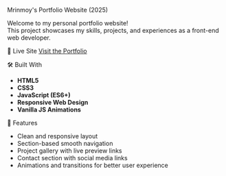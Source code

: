 Mrinmoy's Portfolio Website (2025)

Welcome to my personal portfolio website!  
This project showcases my skills, projects, and experiences as a front-end web developer.




 🔗 Live Site
[Visit the Portfolio](https://mrinmoy03.github.io/PortFolio-2025/)

🛠️ Built With

- **HTML5**
- **CSS3**
- **JavaScript (ES6+)**
- **Responsive Web Design**
- **Vanilla JS Animations**

📌 Features

- Clean and responsive layout
- Section-based smooth navigation
- Project gallery with live preview links
- Contact section with social media links
- Animations and transitions for better user experience




